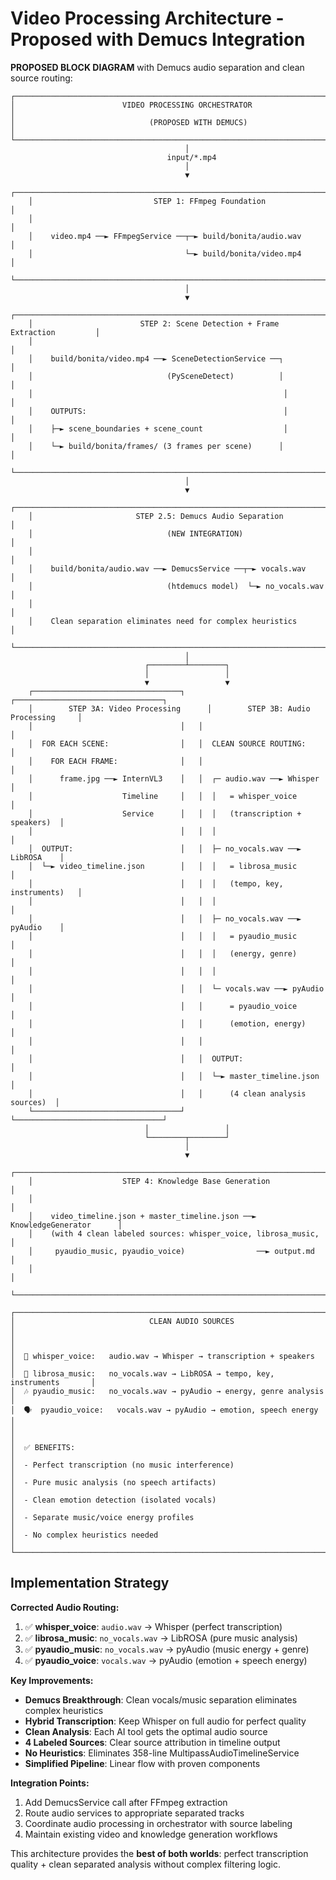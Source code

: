 # Video Processing Architecture - Proposed with Demucs Integration

**PROPOSED BLOCK DIAGRAM** with Demucs audio separation and clean source routing:

```
┌─────────────────────────────────────────────────────────────────────────────────┐
│                        VIDEO PROCESSING ORCHESTRATOR                           │
│                              (PROPOSED WITH DEMUCS)                            │
└─────────────────────────────────────────────────────────────────────────────────┘
                                       │
                                   input/*.mp4
                                       │
                                       ▼
    ┌─────────────────────────────────────────────────────────────────────────────┐
    │                           STEP 1: FFmpeg Foundation                        │
    │                                                                             │
    │    video.mp4 ──► FFmpegService ──┬─► build/bonita/audio.wav               │
    │                                  └─► build/bonita/video.mp4               │
    └─────────────────────────────────────────────────────────────────────────────┘
                                       │
                                       ▼
    ┌─────────────────────────────────────────────────────────────────────────────┐
    │                        STEP 2: Scene Detection + Frame Extraction         │
    │                                                                             │
    │    build/bonita/video.mp4 ──► SceneDetectionService ──┐                   │
    │                              (PySceneDetect)          │                   │
    │                                                        │                   │
    │    OUTPUTS:                                            │                   │
    │    ├─► scene_boundaries + scene_count                  │                   │
    │    └─► build/bonita/frames/ (3 frames per scene)      │                   │
    └─────────────────────────────────────────────────────────────────────────────┘
                                       │
                                       ▼
    ┌─────────────────────────────────────────────────────────────────────────────┐
    │                       STEP 2.5: Demucs Audio Separation                   │
    │                              (NEW INTEGRATION)                             │
    │                                                                             │
    │    build/bonita/audio.wav ──► DemucsService ──┬─► vocals.wav              │
    │                              (htdemucs model)  └─► no_vocals.wav          │
    │                                                                             │
    │    Clean separation eliminates need for complex heuristics                │
    └─────────────────────────────────────────────────────────────────────────────┘
                                       │
                              ┌────────┴────────┐
                              │                 │
                              ▼                 ▼
    ┌─────────────────────────────────┐   ┌─────────────────────────────────┐
    │        STEP 3A: Video Processing      │        STEP 3B: Audio Processing     │
    │                                 │   │                                 │
    │  FOR EACH SCENE:                │   │  CLEAN SOURCE ROUTING:         │
    │    FOR EACH FRAME:              │   │                                 │
    │      frame.jpg ──► InternVL3    │   │  ┌─ audio.wav ──► Whisper       │
    │                    Timeline     │   │  │   = whisper_voice             │
    │                    Service      │   │  │   (transcription + speakers)  │
    │                                 │   │  │                               │
    │  OUTPUT:                        │   │  ├─ no_vocals.wav ──► LibROSA    │
    │  └─► video_timeline.json        │   │  │   = librosa_music             │
    │                                 │   │  │   (tempo, key, instruments)   │
    │                                 │   │  │                               │
    │                                 │   │  ├─ no_vocals.wav ──► pyAudio    │
    │                                 │   │  │   = pyaudio_music             │
    │                                 │   │  │   (energy, genre)             │
    │                                 │   │  │                               │
    │                                 │   │  └─ vocals.wav ──► pyAudio       │
    │                                 │   │      = pyaudio_voice             │
    │                                 │   │      (emotion, energy)           │
    │                                 │   │                                   │
    │                                 │   │  OUTPUT:                          │
    │                                 │   │  └─► master_timeline.json         │
    │                                 │   │      (4 clean analysis sources)  │
    └─────────────────────────────────┘   └─────────────────────────────────┘
                              │                 │
                              └────────┬────────┘
                                       │
                                       ▼
    ┌─────────────────────────────────────────────────────────────────────────────┐
    │                    STEP 4: Knowledge Base Generation                       │
    │                                                                             │
    │    video_timeline.json + master_timeline.json ──► KnowledgeGenerator      │
    │    (with 4 clean labeled sources: whisper_voice, librosa_music,           │
    │     pyaudio_music, pyaudio_voice)                ──► output.md            │
    │                                                                             │
    └─────────────────────────────────────────────────────────────────────────────┘

┌─────────────────────────────────────────────────────────────────────────────────┐
│                              CLEAN AUDIO SOURCES                               │
│                                                                                 │
│  🎤 whisper_voice:   audio.wav → Whisper → transcription + speakers          │
│  🎵 librosa_music:   no_vocals.wav → LibROSA → tempo, key, instruments       │
│  🎶 pyaudio_music:   no_vocals.wav → pyAudio → energy, genre analysis        │
│  🗣️  pyaudio_voice:   vocals.wav → pyAudio → emotion, speech energy           │
│                                                                                 │
│  ✅ BENEFITS:                                                                  │
│  - Perfect transcription (no music interference)                              │
│  - Pure music analysis (no speech artifacts)                                  │
│  - Clean emotion detection (isolated vocals)                                  │
│  - Separate music/voice energy profiles                                       │
│  - No complex heuristics needed                                               │
└─────────────────────────────────────────────────────────────────────────────────┘
```

## Implementation Strategy

**Corrected Audio Routing:**
1. ✅ **whisper_voice**: `audio.wav` → Whisper (perfect transcription)
2. ✅ **librosa_music**: `no_vocals.wav` → LibROSA (pure music analysis)  
3. ✅ **pyaudio_music**: `no_vocals.wav` → pyAudio (music energy + genre)
4. ✅ **pyaudio_voice**: `vocals.wav` → pyAudio (emotion + speech energy)

**Key Improvements:**
- **Demucs Breakthrough**: Clean vocals/music separation eliminates complex heuristics
- **Hybrid Transcription**: Keep Whisper on full audio for perfect quality
- **Clean Analysis**: Each AI tool gets the optimal audio source
- **4 Labeled Sources**: Clear source attribution in timeline output
- **No Heuristics**: Eliminates 358-line MultipassAudioTimelineService
- **Simplified Pipeline**: Linear flow with proven components

**Integration Points:**
1. Add DemucsService call after FFmpeg extraction
2. Route audio services to appropriate separated tracks
3. Coordinate audio processing in orchestrator with source labeling
4. Maintain existing video and knowledge generation workflows

This architecture provides the **best of both worlds**: perfect transcription quality + clean separated analysis without complex filtering logic.